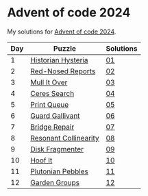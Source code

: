# Advent of code 2024
My solutions for [Advent of code 2024](https://adventofcode.com/2024).

| Day | Puzzle                                                       | Solutions  |
|-----|--------------------------------------------------------------|------------|
| 1   | [Historian Hysteria](https://adventofcode.com/2024/day/1)    | [01](./01) |
| 2   | [Red-Nosed Reports](https://adventofcode.com/2024/day/2)     | [02](./02) |
| 3   | [Mull It Over](https://adventofcode.com/2024/day/3)          | [03](./03) |
| 4   | [Ceres Search](https://adventofcode.com/2024/day/4)          | [04](./04) |
| 5   | [Print Queue](https://adventofcode.com/2024/day/5)           | [05](./05) |
| 6   | [Guard Gallivant](https://adventofcode.com/2024/day/6)       | [06](./06) |
| 7   | [Bridge Repair](https://adventofcode.com/2024/day/7)         | [07](./07) |
| 8   | [Resonant Collinearity](https://adventofcode.com/2024/day/8) | [08](./08) |
| 9   | [Disk Fragmenter](https://adventofcode.com/2024/day/9)       | [09](./09) |
| 10  | [Hoof It](https://adventofcode.com/2024/day/10)              | [10](./10) |
| 11  | [Plutonian Pebbles](https://adventofcode.com/2024/day/11)    | [11](./11) |
| 12  | [Garden Groups](https://adventofcode.com/2024/day/12)        | [12](./12) |

